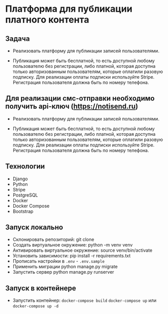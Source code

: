 # Платформа для публикации платного контента

## Задача

- Реализовать платформу для публикации записей пользователями.

- Публикация может быть бесплатной, то есть доступной любому пользователю без регистрации, либо платной, которая
  доступна только авторизованным пользователям, которые оплатили разовую подписку. Для реализации оплаты подписки
  используйте Stripe. Регистрация пользователя должна быть по номеру телефона.

## Для реализации смс-отправки необходимо получить api-ключ (https://notisend.ru)


- Реализовать платформу для публикации записей пользователями.

- Публикация может быть бесплатной, то есть доступной любому пользователю без регистрации, либо платной, которая
  доступна только авторизованным пользователям, которые оплатили разовую подписку. Для реализации оплаты подписки
  используйте Stripe. Регистрация пользователя должна быть по номеру телефона.

## Технологии

- Django
- Python
- Stripe
- PostgreSQL
- Docker
- Docker Compose
- Bootstrap

## Запуск локально

- Склонировать репозиторий:
  git clone
- Создать виртуальное окружение:
  python -m venv venv
- Активировать виртуальное окружение:
  source venv/bin/activate
- Установить зависимости:
  pip install -r requirements.txt
- Прописать настройки в `.env` - `.env.sample`
- Применить миграции
  python manage.py migrate
- Запустить сервер
  python manage.py runserver

## Запуск в контейнере

- Запустить контейнер:
  `docker-compose build`
  `docker-compose up`
  или
  `docker-compose up -d`
